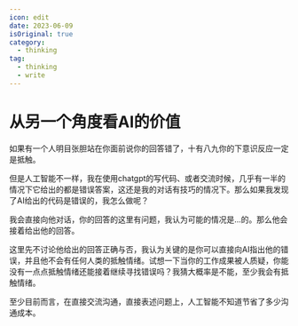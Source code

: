 ```yaml
---
icon: edit
date: 2023-06-09
isOriginal: true
category:
  - thinking
tag:
  - thinking
  - write
---
```


# 从另一个角度看AI的价值

如果有一个人明目张胆站在你面前说你的回答错了，十有八九你的下意识反应一定是抵触。

但是人工智能不一样，我在使用chatgpt的写代码、或者交流时候，几乎有一半的情况下它给出的都是错误答案，这还是我的对话有技巧的情况下。那么如果我发现了AI给出的代码是错误的，我怎么做呢？

我会直接向他对话，你的回答的这里有问题，我认为可能的情况是...的。那么他会接着给出他的回答。

这里先不讨论他给出的回答正确与否，我认为关键的是你可以直接向AI指出他的错误，并且他不会有任何人类的抵触情绪。试想一下当你的工作成果被人质疑，你能没有一点点抵触情绪还能接着继续寻找错误吗？我猜大概率是不能，至少我会有抵触情绪。

至少目前而言，在直接交流沟通，直接表述问题上，人工智能不知道节省了多少沟通成本。